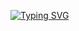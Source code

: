 [![Typing SVG](https://readme-typing-svg.demolab.com?font=Fira+Code&pause=10000&width=535&lines=Hello+there+im+Govind+Menon+.+A+freelance+developer+from+india+.+)](https://git.io/typing-svg)

